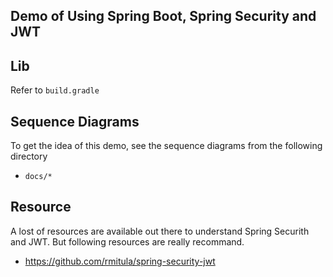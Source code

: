 ## Demo of Using Spring Boot, Spring Security and JWT

## Lib
Refer to `build.gradle`

## Sequence Diagrams
To get the idea of this demo, see the sequence diagrams from the following directory
- `docs/*`

## Resource
A lost of resources are available out there to understand Spring Securith and JWT. But following resources are really recommand.

- https://github.com/rmitula/spring-security-jwt